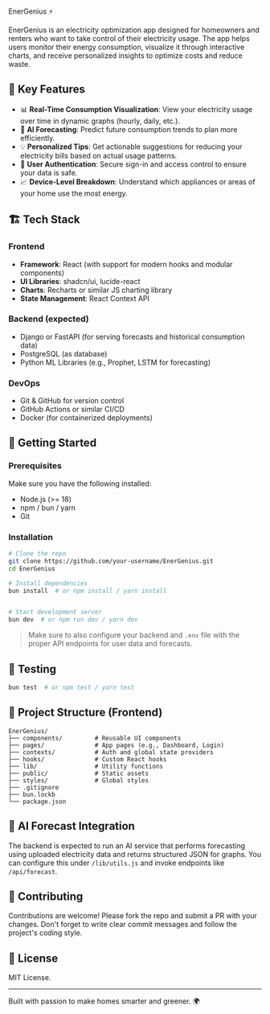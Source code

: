 EnerGenius ⚡

EnerGenius is an electricity optimization app designed for homeowners and renters who want to take control of their electricity usage. The app helps users monitor their energy consumption, visualize it through interactive charts, and receive personalized insights to optimize costs and reduce waste.

## 🌟 Key Features

- 📊 **Real-Time Consumption Visualization**: View your electricity usage over time in dynamic graphs (hourly, daily, etc.).
- 🧠 **AI Forecasting**: Predict future consumption trends to plan more efficiently.
- 💡 **Personalized Tips**: Get actionable suggestions for reducing your electricity bills based on actual usage patterns.
- 🔐 **User Authentication**: Secure sign-in and access control to ensure your data is safe.
- 📈 **Device-Level Breakdown**: Understand which appliances or areas of your home use the most energy.

## 🏗️ Tech Stack

### Frontend
- **Framework**: React (with support for modern hooks and modular components)
- **UI Libraries**: shadcn/ui, lucide-react
- **Charts**: Recharts or similar JS charting library
- **State Management**: React Context API

### Backend (expected)
- Django or FastAPI (for serving forecasts and historical consumption data)
- PostgreSQL (as database)
- Python ML Libraries (e.g., Prophet, LSTM for forecasting)

### DevOps
- Git & GitHub for version control
- GitHub Actions or similar CI/CD
- Docker (for containerized deployments)

## 🚀 Getting Started

### Prerequisites
Make sure you have the following installed:
- Node.js (>= 18)
- npm / bun / yarn
- Git

### Installation

```bash
# Clone the repo
git clone https://github.com/your-username/EnerGenius.git
cd EnerGenius

# Install dependencies
bun install  # or npm install / yarn install


# Start development server
bun dev  # or npm run dev / yarn dev


```

> Make sure to also configure your backend and `.env` file with the proper API endpoints for user data and forecasts.

## 🧪 Testing

```bash
bun test  # or npm test / yarn test
```

## 📂 Project Structure (Frontend)


```
EnerGenius/
├── components/         # Reusable UI components
├── pages/              # App pages (e.g., Dashboard, Login)
├── contexts/           # Auth and global state providers
├── hooks/              # Custom React hooks
├── lib/                # Utility functions
├── public/             # Static assets
├── styles/             # Global styles
├── .gitignore
├── bun.lockb
└── package.json
```

## 🧠 AI Forecast Integration

The backend is expected to run an AI service that performs forecasting using uploaded electricity data and returns structured JSON for graphs. You can configure this under `/lib/utils.js` and invoke endpoints like `/api/forecast`.



## 🤝 Contributing

Contributions are welcome! Please fork the repo and submit a PR with your changes. Don't forget to write clear commit messages and follow the project's coding style.

## 📃 License

MIT License.

---

Built with passion to make homes smarter and greener. 🌍
